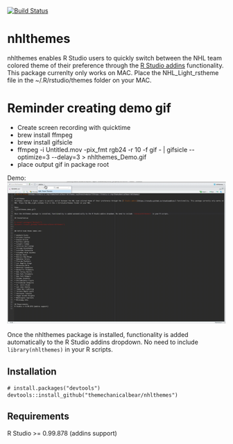 [![Build Status](https://travis-ci.org/themechanicalbear/nhlthemes.svg?branch=master)](https://travis-ci.org/themcehanicalbear/nhlthemes)

# nhlthemes
nhlthemes enables R Studio users to quickly switch between the NHL team colored theme of their preference through the [R Studio addins](https://rstudio.github.io/rstudioaddins/) functionality. This package currenlty only works on MAC. Place the NHL_Light_rstheme file in the ~/.R/rstudio/themes folder on your MAC.

# Reminder creating demo gif
* Create screen recording with quicktime
* brew install ffmpeg
* brew install gifsicle
* ffmpeg -i Untitled.mov -pix_fmt rgb24 -r 10 -f gif - | gifsicle --optimize=3 --delay=3 > nhlthemes_Demo.gif
* place output gif in package root

Demo:
![](nhlthemes_Demo.gif)

Once the nhlthemes package is installed, functionality is added automatically to the R Studio addins dropdown. No need to include `library(nhlthemes)` in your R scripts. 

## Installation
```
# install.packages("devtools")
devtools::install_github("themechanicalbear/nhlthemes")
```

## Requirements
R Studio >= 0.99.878 (addins support)

